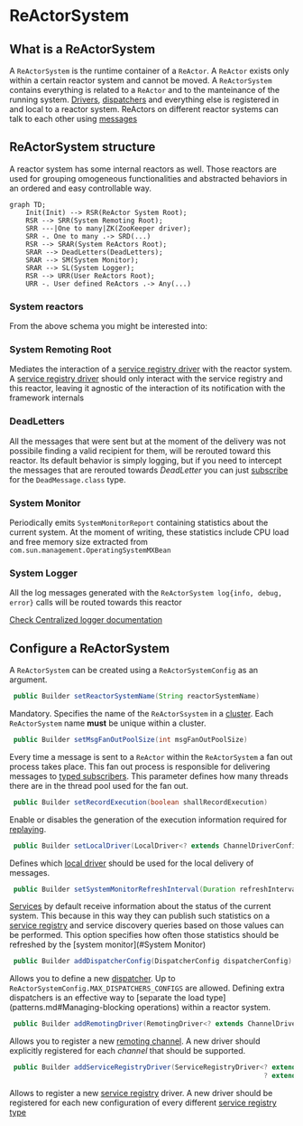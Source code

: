 # ReActorSystem

## What is a ReActorSystem

A `ReActorSystem` is the runtime container of a `ReActor`. A `ReActor` exists only within a certain reactor system and
cannot be moved. A `ReActorSystem` contains everything is related to a `ReActor` and to the manteinance of the running
system. [Drivers](channel_drivers/README.md), [dispatchers](dispatcher.md) and everything else is registered in and local
to a reactor system. ReActors on different reactor systems can talk to each other using [messages](messaging.md)

## ReActorSystem structure

A reactor system has some internal reactors as well. Those reactors are used for grouping omogeneous functionalities
and abstracted behaviors in an ordered and easy controllable way. 

```mermaid
graph TD;
    Init(Init) --> RSR(ReActor System Root);
    RSR --> SRR(System Remoting Root);
    SRR ---|One to many|ZK(ZooKeeper driver);
    SRR -. One to many .-> SRD(...)
    RSR --> SRAR(System ReActors Root);
    SRAR --> DeadLetters(DeadLetters);
    SRAR --> SM(System Monitor);
    SRAR --> SL(System Logger);
    RSR --> URR(User ReActors Root);
    URR -. User defined ReActors .-> Any(...)
```

### System reactors

From the above schema you might be interested into:

### System Remoting Root 
Mediates the interaction of a [service registry driver](registry_drivers/README.md) with the reactor system.
A [service registry driver](registry_drivers/zookeeper/zookeeper_main.md) should only interact with the service registry and this reactor, leaving it agnostic of the interaction of
its notification with the framework internals 

### DeadLetters
All the messages that were sent but at the moment of the delivery was not possibile finding a valid recipient for them, will be rerouted toward
this reactor. Its default behavior is simply logging, but if you need to intercept the messages that are rerouted towards *DeadLetter* you can just [subscribe](subscriptions.md)
for the `DeadMessage.class` type.

### System Monitor
Periodically emits `SystemMonitorReport` containing statistics about the current system. At the moment of writing,
these statistics include CPU load and free memory size extracted from `com.sun.management.OperatingSystemMXBean`

### System Logger 
All the log messages generated with the `ReActorSystem log{info, debug, error}` calls will be routed
towards this reactor

[Check Centralized logger documentation](centralized_logger.md)

## Configure a ReActorSystem

A `ReActorSystem` can be created using a `ReActorSystemConfig` as an argument. 

```java
 public Builder setReactorSystemName(String reactorSystemName) 
```
Mandatory. Specifies the name of the `ReActorSsystem` in a [cluster](clustering.md). Each `ReActorSystem` name **must**
be unique within a cluster.

```java
 public Builder setMsgFanOutPoolSize(int msgFanOutPoolSize)
```
Every time a message is sent to a `ReActor` within the `ReActorSystem` a fan out process takes place. This fan out process
is responsible for delivering messages to [typed subscribers](subscriptions.md). This parameter defines how many threads
there are in the thread pool used for the fan out.

```java
 public Builder setRecordExecution(boolean shallRecordExecution)
```
Enable or disables the generation of the execution information required for [replaying](replaying.md).

```java
 public Builder setLocalDriver(LocalDriver<? extends ChannelDriverConfig<?, ?>> localDriver)
```
Defines which [local driver](channel_drivers/README.md) should be used for the local delivery of messages.

```java
 public Builder setSystemMonitorRefreshInterval(Duration refreshInterval)
```
[Services](services.md) by default receive information about the status of the current system. This because in this way
they can publish such statistics on a [service registry](registry_drivers/README.md) and service discovery queries based
on those values can be performed. This option specifies how often those statistics should be refreshed by the [system monitor](#System Monitor)

```java
 public Builder addDispatcherConfig(DispatcherConfig dispatcherConfig)
```  
Allows you to define a new [dispatcher](dispatcher.md). Up to `ReActorSystemConfig.MAX_DISPATCHERS_CONFIGS` are allowed.
Defining extra dispatchers is an effective way to [separate the load type](patterns.md#Managing-blocking operations) within a reactor system.

```java
 public Builder addRemotingDriver(RemotingDriver<? extends ChannelDriverConfig<?, ?>> remotingDriver)
```
Allows you to register a new [remoting channel](channel_drivers/README.md). A new driver should explicitly registered for each
*channel* that should be supported.

```java
 public Builder addServiceRegistryDriver(ServiceRegistryDriver<? extends ServiceRegistryConfig.Builder<?, ?>,
                                                               ? extends ServiceRegistryConfig<?, ?>> serviceRegistryDriver)
```
Allows to register a new [service registry](registry_drivers/README.md) driver. A new driver should be registered for
each new configuration of every different [service registry type](registry_drivers/zookeeper/zookeeper_main.md)